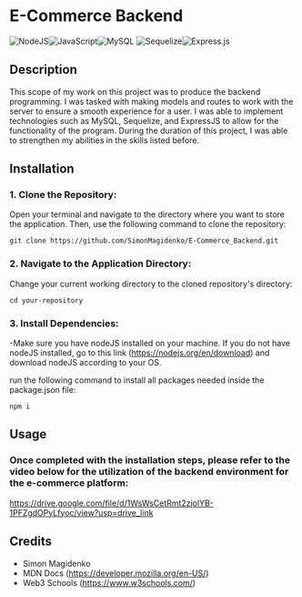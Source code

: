 # E-Commerce Backend

![NodeJS](https://img.shields.io/badge/node.js-6DA55F?style=for-the-badge&logo=node.js&logoColor=white)![JavaScript](https://img.shields.io/badge/javascript-%23323330.svg?style=for-the-badge&logo=javascript&logoColor=%23F7DF1E)![MySQL](https://img.shields.io/badge/mysql-%2300f.svg?style=for-the-badge&logo=mysql&logoColor=white) ![Sequelize](https://img.shields.io/badge/Sequelize-52B0E7?style=for-the-badge&logo=Sequelize&logoColor=white)![Express.js](https://img.shields.io/badge/express.js-%23404d59.svg?style=for-the-badge&logo=express&logoColor=%2361DAFB)

## Description

This scope of my work on this project was to produce the backend programming. I was tasked with making models and routes to work with the server to ensure a smooth experience for a user. I was able to implement technologies such as MySQL, Sequelize, and ExpressJS to allow for the functionality of the program. During the duration of this project, I was able to strengthen my abilities in the skills listed before.

## Installation

### 1. Clone the Repository:

Open your terminal and navigate to the directory where you want to store the application. Then, use the following command to clone the repository:

`git clone https://github.com/SimonMagidenko/E-Commerce_Backend.git`

### 2. Navigate to the Application Directory:

Change your current working directory to the cloned repository's directory:

`cd your-repository`

### 3. Install Dependencies:

-Make sure you have nodeJS installed on your machine. If you do not have nodeJS installed, go to this link (https://nodejs.org/en/download) and download nodeJS according to your OS.

run the following command to install all packages needed inside the package.json file:

`npm i`

## Usage

### Once completed with the installation steps, please refer to the video below for the utilization of the backend environment for the e-commerce platform:

https://drive.google.com/file/d/1WsWsCetRmt2zjolYB-1PFZgdOPyLfyoc/view?usp=drive_link

## Credits

- Simon Magidenko
- MDN Docs (https://developer.mozilla.org/en-US/)
- Web3 Schools (https://www.w3schools.com/)
